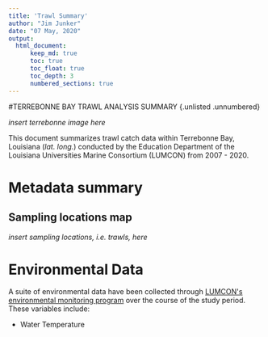 ```yaml
---
title: 'Trawl Summary'
author: "Jim Junker"
date: "07 May, 2020"
output: 
  html_document:
      keep_md: true
      toc: true
      toc_float: true
      toc_depth: 3
      numbered_sections: true
---
```




#TERREBONNE BAY TRAWL ANALYSIS SUMMARY {.unlisted .unnumbered}

*insert terrebonne image here*

This document summarizes trawl catch data within Terrebonne Bay, Louisiana (*lat. long.*) conducted by the Education Department of the Louisiana Universities Marine Consortium (LUMCON) from 2007 - 2020.

# Metadata summary

## Sampling locations map
*insert sampling locations, i.e. trawls, here*

# Environmental Data

A suite of environmental data have been collected through <a href="https://lumcon.edu/environmental-monitoring/" target="_blank">LUMCON's environmental monitoring program</a> over the course of the study period. These variables include:

- Water Temperature

